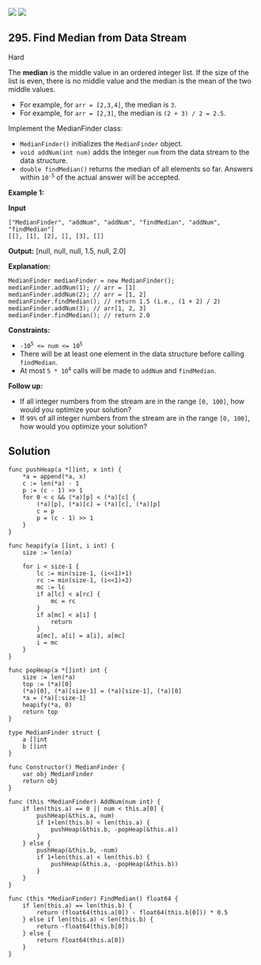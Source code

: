 [![](https://img.shields.io/github/stars/javadev/LeetCode-in-All?label=Stars&style=flat-square)](https://github.com/javadev/LeetCode-in-All)
[![](https://img.shields.io/github/forks/javadev/LeetCode-in-All?label=Fork%20me%20on%20GitHub%20&style=flat-square)](https://github.com/javadev/LeetCode-in-All/fork)

## 295\. Find Median from Data Stream

Hard

The **median** is the middle value in an ordered integer list. If the size of the list is even, there is no middle value and the median is the mean of the two middle values.

*   For example, for `arr = [2,3,4]`, the median is `3`.
*   For example, for `arr = [2,3]`, the median is `(2 + 3) / 2 = 2.5`.

Implement the MedianFinder class:

*   `MedianFinder()` initializes the `MedianFinder` object.
*   `void addNum(int num)` adds the integer `num` from the data stream to the data structure.
*   `double findMedian()` returns the median of all elements so far. Answers within <code>10<sup>-5</sup></code> of the actual answer will be accepted.

**Example 1:**

**Input**

    ["MedianFinder", "addNum", "addNum", "findMedian", "addNum", "findMedian"]
    [[], [1], [2], [], [3], []]

**Output:** [null, null, null, 1.5, null, 2.0]

**Explanation:**

    MedianFinder medianFinder = new MedianFinder();
    medianFinder.addNum(1); // arr = [1]
    medianFinder.addNum(2); // arr = [1, 2]
    medianFinder.findMedian(); // return 1.5 (i.e., (1 + 2) / 2)
    medianFinder.addNum(3); // arr[1, 2, 3]
    medianFinder.findMedian(); // return 2.0 

**Constraints:**

*   <code>-10<sup>5</sup> <= num <= 10<sup>5</sup></code>
*   There will be at least one element in the data structure before calling `findMedian`.
*   At most <code>5 * 10<sup>4</sup></code> calls will be made to `addNum` and `findMedian`.

**Follow up:**

*   If all integer numbers from the stream are in the range `[0, 100]`, how would you optimize your solution?
*   If `99%` of all integer numbers from the stream are in the range `[0, 100]`, how would you optimize your solution?

## Solution

```golang
func pushHeap(a *[]int, x int) {
	*a = append(*a, x)
	c := len(*a) - 1
	p := (c - 1) >> 1
	for 0 < c && (*a)[p] < (*a)[c] {
		(*a)[p], (*a)[c] = (*a)[c], (*a)[p]
		c = p
		p = (c - 1) >> 1
	}
}

func heapify(a []int, i int) {
	size := len(a)

	for i < size-1 {
		lc := min(size-1, (i<<1)+1)
		rc := min(size-1, (i<<1)+2)
		mc := lc
		if a[lc] < a[rc] {
			mc = rc
		}
		if a[mc] < a[i] {
			return
		}
		a[mc], a[i] = a[i], a[mc]
		i = mc
	}
}

func popHeap(a *[]int) int {
	size := len(*a)
	top := (*a)[0]
	(*a)[0], (*a)[size-1] = (*a)[size-1], (*a)[0]
	*a = (*a)[:size-1]
	heapify(*a, 0)
	return top
}

type MedianFinder struct {
	a []int
	b []int
}

func Constructor() MedianFinder {
	var obj MedianFinder
	return obj
}

func (this *MedianFinder) AddNum(num int) {
	if len(this.a) == 0 || num < this.a[0] {
		pushHeap(&this.a, num)
		if 1+len(this.b) < len(this.a) {
			pushHeap(&this.b, -popHeap(&this.a))
		}
	} else {
		pushHeap(&this.b, -num)
		if 1+len(this.a) < len(this.b) {
			pushHeap(&this.a, -popHeap(&this.b))
		}
	}
}

func (this *MedianFinder) FindMedian() float64 {
	if len(this.a) == len(this.b) {
		return (float64(this.a[0]) - float64(this.b[0])) * 0.5
	} else if len(this.a) < len(this.b) {
		return -float64(this.b[0])
	} else {
		return float64(this.a[0])
	}
}
```